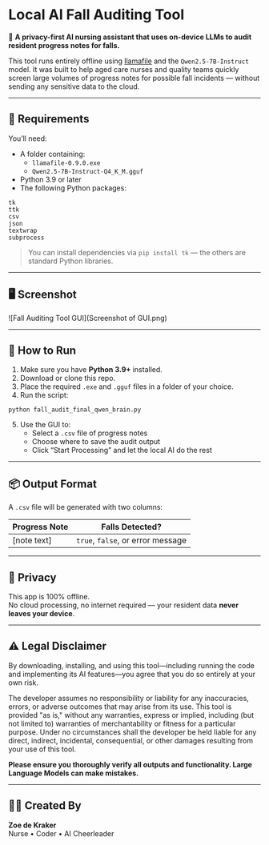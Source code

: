 # Local AI Fall Auditing Tool

🧠 **A privacy-first AI nursing assistant that uses on-device LLMs to audit resident progress notes for falls.**

This tool runs entirely offline using [llamafile](https://github.com/Mozilla-Ocho/llamafile) and the `Qwen2.5-7B-Instruct` model. It was built to help aged care nurses and quality teams quickly screen large volumes of progress notes for possible fall incidents — without sending any sensitive data to the cloud.

---

## 🔧 Requirements

You’ll need:

- A folder containing:
  - `llamafile-0.9.0.exe`
  - `Qwen2.5-7B-Instruct-Q4_K_M.gguf`
- Python 3.9 or later
- The following Python packages:

```
tk
ttk
csv
json
textwrap
subprocess
```

> You can install dependencies via `pip install tk` — the others are standard Python libraries.

---

## 🖥️ Screenshot

![Fall Auditing Tool GUI](Screenshot of GUI.png)

---

## 🚀 How to Run

1. Make sure you have **Python 3.9+** installed.
2. Download or clone this repo.
3. Place the required `.exe` and `.gguf` files in a folder of your choice.
4. Run the script:

```
python fall_audit_final_qwen_brain.py
```

5. Use the GUI to:
   - Select a `.csv` file of progress notes  
   - Choose where to save the audit output  
   - Click “Start Processing” and let the local AI do the rest

---

## 📦 Output Format

A `.csv` file will be generated with two columns:

| Progress Note | Falls Detected?         |
|---------------|--------------------------|
| [note text]   | `true`, `false`, or error message |

---

## 🔐 Privacy

This app is 100% offline.  
No cloud processing, no internet required — your resident data **never leaves your device**.

---

## ⚠️ Legal Disclaimer

By downloading, installing, and using this tool—including running the code and implementing its AI features—you agree that you do so entirely at your own risk.

The developer assumes no responsibility or liability for any inaccuracies, errors, or adverse outcomes that may arise from its use. This tool is provided "as is," without any warranties, express or implied, including (but not limited to) warranties of merchantability or fitness for a particular purpose. Under no circumstances shall the developer be held liable for any direct, indirect, incidental, consequential, or other damages resulting from your use of this tool.

**Please ensure you thoroughly verify all outputs and functionality. Large Language Models can make mistakes.**

---

## 👩‍⚕️ Created By

**Zoe de Kraker**  
Nurse • Coder • AI Cheerleader
